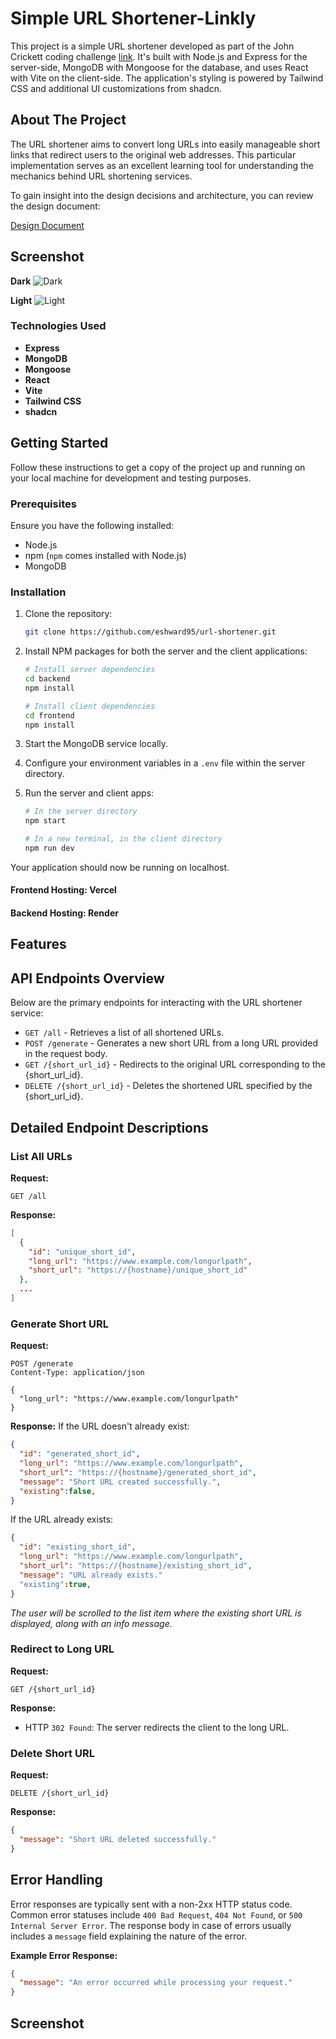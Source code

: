 # Simple URL Shortener-Linkly

This project is a simple URL shortener developed as part of the John Crickett coding challenge [link](https://codingchallenges.fyi/challenges/challenge-url-shortener/). It's built with Node.js and Express for the server-side, MongoDB with Mongoose for the database, and uses React with Vite on the client-side. The application's styling is powered by Tailwind CSS and additional UI customizations from shadcn.

## About The Project

The URL shortener aims to convert long URLs into easily manageable short links that redirect users to the original web addresses. This particular implementation serves as an excellent learning tool for understanding the mechanics behind URL shortening services.

To gain insight into the design decisions and architecture, you can review the design document:

[Design Document](https://sheer-guitar-599.notion.site/URL-Shortener-a4dd3a3a3117421fbe6263c2d184862c?pvs=4)

## Screenshot
**Dark**
![Dark](https://github.com/eshward95/url-shortener/blob/main/frontend/screenshots/dark.png?raw=true)

**Light**
![Light](https://github.com/eshward95/url-shortener/blob/main/frontend/screenshots/light.png?raw=true)


### Technologies Used

- **Express**
- **MongoDB** 
- **Mongoose**
- **React**
- **Vite**
- **Tailwind CSS**
- **shadcn**

## Getting Started

Follow these instructions to get a copy of the project up and running on your local machine for development and testing purposes.

### Prerequisites

Ensure you have the following installed:
- Node.js
- npm (`npm` comes installed with Node.js)
- MongoDB

### Installation

1. Clone the repository:
   ```sh
   git clone https://github.com/eshward95/url-shortener.git
   ```

2. Install NPM packages for both the server and the client applications:
   ```sh
   # Install server dependencies
   cd backend
   npm install

   # Install client dependencies
   cd frontend
   npm install
   ```

3. Start the MongoDB service locally.

4. Configure your environment variables in a `.env` file within the server directory.

5. Run the server and client apps:
   ```sh
   # In the server directory
   npm start

   # In a new terminal, in the client directory
   npm run dev
   ```

Your application should now be running on localhost.

#### Frontend Hosting: Vercel
#### Backend Hosting: Render

## Features

## API Endpoints Overview

Below are the primary endpoints for interacting with the URL shortener service:

- `GET /all` - Retrieves a list of all shortened URLs.
- `POST /generate` - Generates a new short URL from a long URL provided in the request body.
- `GET /{short_url_id}` - Redirects to the original URL corresponding to the {short_url_id}.
- `DELETE /{short_url_id}` - Deletes the shortened URL specified by the {short_url_id}.

## Detailed Endpoint Descriptions

### List All URLs

**Request:**
```
GET /all
```

**Response:**
```json
[
  {
    "id": "unique_short_id",
    "long_url": "https://www.example.com/longurlpath",
    "short_url": "https://{hostname}/unique_short_id"
  },
  ...
]
```

### Generate Short URL

**Request:**
```
POST /generate
Content-Type: application/json

{
  "long_url": "https://www.example.com/longurlpath"
}
```

**Response:**
If the URL doesn't already exist:

```json
{
  "id": "generated_short_id",
  "long_url": "https://www.example.com/longurlpath",
  "short_url": "https://{hostname}/generated_short_id",
  "message": "Short URL created successfully.",
  "existing":false,
}
```

If the URL already exists:

```json
{
  "id": "existing_short_id",
  "long_url": "https://www.example.com/longurlpath",
  "short_url": "https://{hostname}/existing_short_id",
  "message": "URL already exists."
  "existing":true,
}
```
*The user will be scrolled to the list item where the existing short URL is displayed, along with an info message.*

### Redirect to Long URL

**Request:**
```
GET /{short_url_id}
```

**Response:**
- HTTP `302 Found`: The server redirects the client to the long URL.

### Delete Short URL

**Request:**
```
DELETE /{short_url_id}
```

**Response:**
```json
{
  "message": "Short URL deleted successfully."
}
```

## Error Handling

Error responses are typically sent with a non-2xx HTTP status code. Common error statuses include `400 Bad Request`, `404 Not Found`, or `500 Internal Server Error`. The response body in case of errors usually includes a `message` field explaining the nature of the error.

**Example Error Response:**
```json
{
  "message": "An error occurred while processing your request."
}
```
## Screenshot

